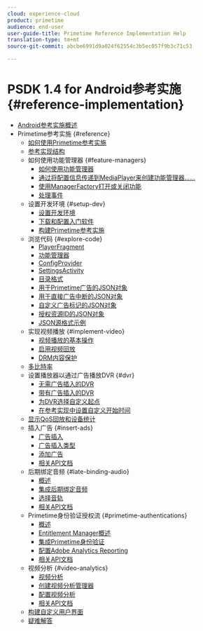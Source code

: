 ```yaml
---
cloud: experience-cloud
product: primetime
audience: end-user
user-guide-title: Primetime Reference Implementation Help
translation-type: tm+mt
source-git-commit: abcbe6991d9a024f62554c3b5ec057f9b3c71c53

---
```



# PSDK 1.4 for Android参考实施 {#reference-implementation}

+ [Android参考实施概述](home.md)
+ Primetime参考实施 {#reference}
   + [如何使用Primetime参考实施](ref-implementation/how-to-use-ref-player.md)
   + [参考实现结构](ref-implementation/ref-player-structure.md)
   + 如何使用功能管理器 {#feature-managers}
      + [如何使用功能管理器](ref-implementation/using-feature-managers/how-to-use-feature-managers.md)
      + [通过将配置信息传递到MediaPlayer来创建功能管理器……](ref-implementation/using-feature-managers/creating-feature-managers.md)
      + [使用ManagerFactory打开或关闭功能](ref-implementation/using-feature-managers/turning-features-on-off.md)
      + [处理事件](ref-implementation/using-feature-managers/handling-events.md)
   + 设置开发环境 {#setup-dev}
      + [设置开发环境](set-up-dev-environment/set-up-dev-environment-overview.md)
      + [下载和配置入门软件](set-up-dev-environment/download-prereqs-android.md)
      + [构建Primetime参考实施](set-up-dev-environment/install-the-ref-player-project.md)
   + 浏览代码 {#explore-code}
      + [PlayerFragment](set-up-dev-environment/exploring-code/player-fragment.md)
      + [功能管理器](set-up-dev-environment/exploring-code/about-psdk-feature-managers.md)
      + [ConfigProvider](set-up-dev-environment/exploring-code/config-provider.md)
      + [SettingsActivity](set-up-dev-environment/exploring-code/settings-activity.md)
      + [目录格式](set-up-dev-environment/exploring-code/catalog-format.md)
      + [用于Primetime广告的JSON对象](set-up-dev-environment/exploring-code/json-pt-ads.md)
      + [用于直接广告中断的JSON对象](set-up-dev-environment/exploring-code/json-direct-ad-breaks.md)
      + [自定义广告标记的JSON对象](set-up-dev-environment/exploring-code/json-custom-ad-markers.md)
      + [授权资源ID的JSON对象](set-up-dev-environment/exploring-code/json-entitlement-resource-id.md)
      + [JSON源格式示例](set-up-dev-environment/exploring-code/example-json-feed-format.md)
   + 实现视频播放 {#implement-video}
      + [视频播放的基本操作](implement-video-playback/video-playback.md)
      + [启用视频回放](implement-video-playback/enable-video-playback.md)
      + [DRM内容保护](implement-video-playback/content-protection.md)
   + [多比特率](implement-video-playback/mbr.md)
   + 设置播放器以通过广告播放DVR {#dvr}
      + [无需广告插入的DVR](implement-video-playback/dvr/dvr-without-ad-insertion.md)
      + [带有广告插入的DVR](implement-video-playback/dvr/dvr-with-ad-insertion.md)
      + [为DVR选择自定义起点](implement-video-playback/dvr/dvr-custom-start-point.md)
      + [在参考实现中设置自定义开始时间](implement-video-playback/dvr/set-custom-start-time-dvr.md)
   + [显示QoS回放和设备统计](implement-video-playback/qos-statistics.md)
   + 插入广告 {#insert-ads}
      + [广告插入](insert-ads/ad-insertion.md)
      + [广告插入类型](insert-ads/ad-insertion-types.md)
      + [添加广告](insert-ads/add-advertising.md)
      + [相关API文档](insert-ads/aps-callbacks-ad-insertion.md)
   + 后期绑定音频 {#late-binding-audio}
      + [概述](late-binding-audio/late-binding-audio-overview.md)
      + [集成后期绑定音频](late-binding-audio/aa-enable.md)
      + [选择音轨](late-binding-audio/select-audio-tracks.md)
      + [相关API文档](late-binding-audio/aa-api-callbacks.md)
   + Primetime身份验证授权流 {#primetime-authentications}
      + [概述](paytvpass-entitlement/paytvpass-entitlement-overview.md)
      + [Entitlement Manager概述](paytvpass-entitlement/entitlement-overvivew.md)
      + [集成Primetime身份验证](paytvpass-entitlement/integrate-pass.md)
      + [配置Adobe Analytics Reporting](paytvpass-entitlement/pass-analytics-setup.md)
      + [相关API文档](paytvpass-entitlement/pass-apis-callbacks.md)
   + 视频分析 {#video-analytics}
      + [视频分析](video-analytics/video-analytics-overview.md)
      + [创建视频分析管理器](video-analytics/create-video-analytics-manager.md)
      + [配置视频分析](video-analytics/configure-video-analytics-manager.md)
      + [相关API文档](video-analytics/va-apis-callbacks.md)
   + [构建自定义用户界面](build-custom-ui.md)
   + [疑难解答](troubleshooting.md)
